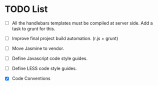 # TODO List

- [ ] All the handlebars templates must be compiled at server side. Add a task
      to grunt for this.

- [ ] Improve final project build automation. (r.js + grunt)

- [ ] Move Jasmine to vendor.

- [ ] Define Javascript code style guides.

- [ ] Define LESS code style guides.

- [X] Code Conventions
